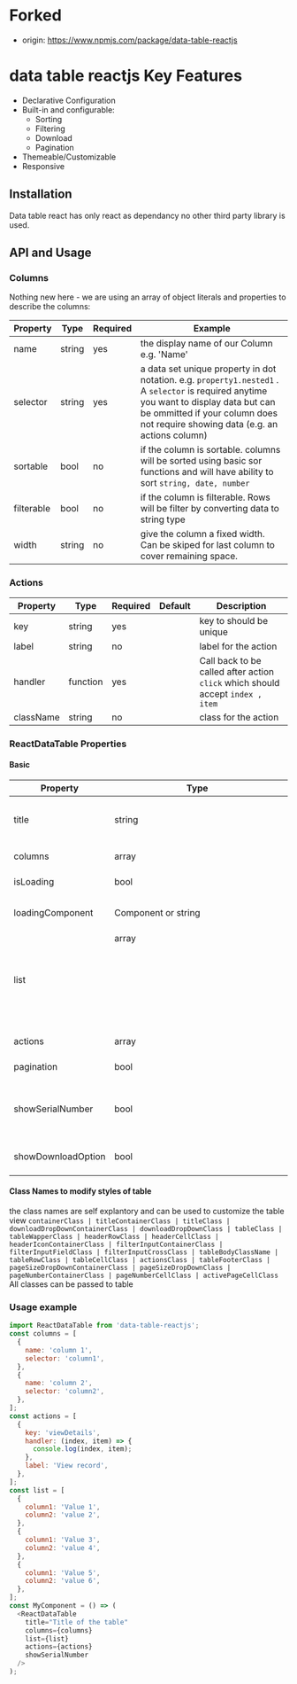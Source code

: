 # Forked
- origin: https://www.npmjs.com/package/data-table-reactjs
# data table reactjs Key Features

- Declarative Configuration
- Built-in and configurable:
  - Sorting
  - Filtering
  - Download
  - Pagination
- Themeable/Customizable
- Responsive

## Installation

Data table react has only react as dependancy no other third party library is used.

## API and Usage

### Columns

Nothing new here - we are using an array of object literals and properties to describe the columns:

| Property   | Type   | Required | Example                                                                                                                                                                                                                    |
| ---------- | ------ | -------- | -------------------------------------------------------------------------------------------------------------------------------------------------------------------------------------------------------------------------- |
| name       | string | yes      | the display name of our Column e.g. 'Name'                                                                                                                                                                                 |
| selector   | string | yes      | a data set unique property in dot notation. e.g. `property1.nested1` . A `selector` is required anytime you want to display data but can be ommitted if your column does not require showing data (e.g. an actions column) |
| sortable   | bool   | no       | if the column is sortable. columns will be sorted using basic sor functions and will have ability to sort `string, date, number`                                                                                           |
| filterable | bool   | no       | if the column is filterable. Rows will be filter by converting data to string type                                                                                                                                         |
| width      | string | no       | give the column a fixed width. Can be skiped for last column to cover remaining space.                                                                                                                                     |

### Actions

| Property  | Type     | Required | Default | Description                                                                    |
| --------- | -------- | -------- | ------- | ------------------------------------------------------------------------------ |
| key       | string   | yes      |         | key to should be unique                                                        |
| label     | string   | no       |         | label for the action                                                           |
| handler   | function | yes      |         | Call back to be called after action `click` which should accept `index , item` |
| className | string   | no       |         | class for the action                                                           |

### ReactDataTable Properties

#### Basic

| Property           | Type                | Required | Default | Description                                                          |
| ------------------ | ------------------- | -------- | ------- | -------------------------------------------------------------------- |
| title              | string              | no       |         | The Title displayed in the Table Header                              |
| columns            | array<Columns>      | yes      | []      | The column configuration                                             |
| isLoading          | bool                | no       |         | Show a loader                                                        |
| loadingComponent   | Component or string | no       |         | custom component to display                                          |
| list               | array<Object>       | yes      | []      | List of records containing properties with name of `column selector` |
| actions            | array<Actions>      | no       | []      | The action configuration                                             |
| pagination         | bool                | no       | false   | to enable pagination                                                 |
| showSerialNumber   | bool                | no       | false   | to show the serial number as first column of table                   |
| showDownloadOption | bool                | no       | false   | to show download file option                                         |

#### Class Names to modify styles of table

the class names are self explantory and can be used to customize the table view
`containerClass | titleContainerClass | titleClass | downloadDropDownContainerClass | downloadDropDownClass | tableClass | tableWapperClass | headerRowClass | headerCellClass | headerIconContainerClass | filterInputContainerClass | filterInputFieldClass | filterInputCrossClass | tableBodyClassName | tableRowClass | tableCellClass | actionsClass | tableFooterClass | pageSizeDropDownContainerClass | pageSizeDropDownClass | pageNumberContainerClass | pageNumberCellClass | activePageCellClass`
All classes can be passed to table

### Usage example

```js
import ReactDataTable from 'data-table-reactjs';
const columns = [
  {
    name: 'column 1',
    selector: 'column1',
  },
  {
    name: 'column 2',
    selector: 'column2',
  },
];
const actions = [
  {
    key: 'viewDetails',
    handler: (index, item) => {
      console.log(index, item);
    },
    label: 'View record',
  },
];
const list = [
  {
    column1: 'Value 1',
    column2: 'value 2',
  },
  {
    column1: 'Value 3',
    column2: 'value 4',
  },
  {
    column1: 'Value 5',
    column2: 'value 6',
  },
];
const MyComponent = () => (
  <ReactDataTable
    title="Title of the table"
    columns={columns}
    list={list}
    actions={actions}
    showSerialNumber
  />
);
```
